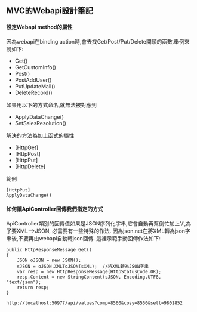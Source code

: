 MVC的Webapi設計筆記
----------

#### 設定Webapi method的屬性
因為webapi在binding action時,會去找Get/Post/Put/Delete開頭的函數.舉例來說如下:

- Get()
- GetCustomInfo()
- Post()
- PostAddUser()
- PutUpdateMail()
- DeleteRecord()

如果用以下的方式命名,就無法被對應到

- ApplyDataChange()
- SetSalesResolution()

解決的方法為加上函式的屬性

- [HttpGet]
- [HttpPost]
- [HttpPut]
- [HttpDelete]

範例

```
[HttpPut]
ApplyDataChange()
```


#### 如何讓ApiController回傳我們指定的方式
ApiController類別的回傳值如果是JSON序列化字串,它會自動再幫倒忙加上'/',為了要XML-->JSON, 必需要有一些特殊的作法. 因為json.net在將XML轉為json字串後,不要再由webapi自動轉json回傳. 這裡示範手動回傳作法如下:

```
public HttpResponseMessage Get()
{
    JSON oJSON = new JSON();
    sJSON = oJSON.XMLToJSON(sXML);	//將XML轉為JSON字串
	var resp = new HttpResponseMessage(HttpStatusCode.OK);
	resp.Content = new StringContent(sJSON, Encoding.UTF8, "text/json");
	return resp;
}
```




```
http://localhost:50977/api/values?comp=8560&cosy=8560&sett=9801852
```